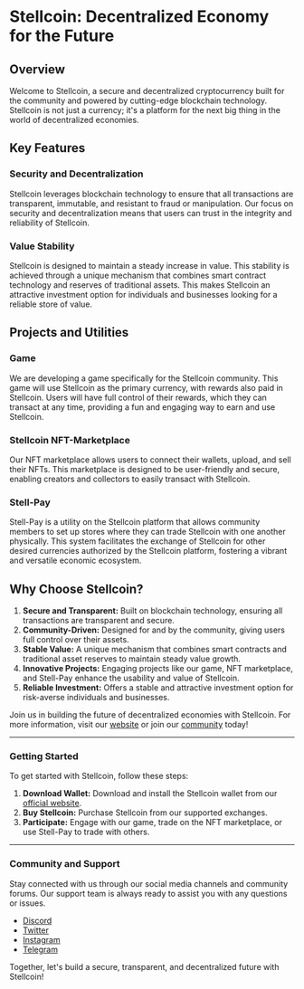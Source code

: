 # Stellcoin: Decentralized Economy for the Future

## Overview
Welcome to Stellcoin, a secure and decentralized cryptocurrency built for the community and powered by cutting-edge blockchain technology. Stellcoin is not just a currency; it's a platform for the next big thing in the world of decentralized economies.

## Key Features

### Security and Decentralization
Stellcoin leverages blockchain technology to ensure that all transactions are transparent, immutable, and resistant to fraud or manipulation. Our focus on security and decentralization means that users can trust in the integrity and reliability of Stellcoin.

### Value Stability
Stellcoin is designed to maintain a steady increase in value. This stability is achieved through a unique mechanism that combines smart contract technology and reserves of traditional assets. This makes Stellcoin an attractive investment option for individuals and businesses looking for a reliable store of value.

## Projects and Utilities

### Game
We are developing a game specifically for the Stellcoin community. This game will use Stellcoin as the primary currency, with rewards also paid in Stellcoin. Users will have full control of their rewards, which they can transact at any time, providing a fun and engaging way to earn and use Stellcoin.

### Stellcoin NFT-Marketplace
Our NFT marketplace allows users to connect their wallets, upload, and sell their NFTs. This marketplace is designed to be user-friendly and secure, enabling creators and collectors to easily transact with Stellcoin.

### Stell-Pay
Stell-Pay is a utility on the Stellcoin platform that allows community members to set up stores where they can trade Stellcoin with one another physically. This system facilitates the exchange of Stellcoin for other desired currencies authorized by the Stellcoin platform, fostering a vibrant and versatile economic ecosystem.

## Why Choose Stellcoin?

1. **Secure and Transparent:** Built on blockchain technology, ensuring all transactions are transparent and secure.
2. **Community-Driven:** Designed for and by the community, giving users full control over their assets.
3. **Stable Value:** A unique mechanism that combines smart contracts and traditional asset reserves to maintain steady value growth.
4. **Innovative Projects:** Engaging projects like our game, NFT marketplace, and Stell-Pay enhance the usability and value of Stellcoin.
5. **Reliable Investment:** Offers a stable and attractive investment option for risk-averse individuals and businesses.

Join us in building the future of decentralized economies with Stellcoin. For more information, visit our [website](stellcoin.org) or join our [community](https://t.me/stellcoin) today!

---

### Getting Started
To get started with Stellcoin, follow these steps:

1. **Download Wallet:** Download and install the Stellcoin wallet from our [official website](stellcoin.org).
2. **Buy Stellcoin:** Purchase Stellcoin from our supported exchanges.
3. **Participate:** Engage with our game, trade on the NFT marketplace, or use Stell-Pay to trade with others.

---

### Community and Support
Stay connected with us through our social media channels and community forums. Our support team is always ready to assist you with any questions or issues.

- [Discord](#)
- [Twitter](https://twitter.com/Stellcoin?t=tHm_7fCedXjkbW3lmGFbPg&s=08)
- [Instagram](https://www.instagram.com/stellcoin.stc?igsh=MXNsYTh1eWw0M2VlNg==)
- [Telegram](https://t.me/stellcoin)

Together, let's build a secure, transparent, and decentralized future with Stellcoin!

<!---
stellcoin/stellcoin is a ✨ special ✨ repository because its `README.md` (this file) appears on your GitHub profile.
You can click the Preview link to take a look at your changes.
--->
